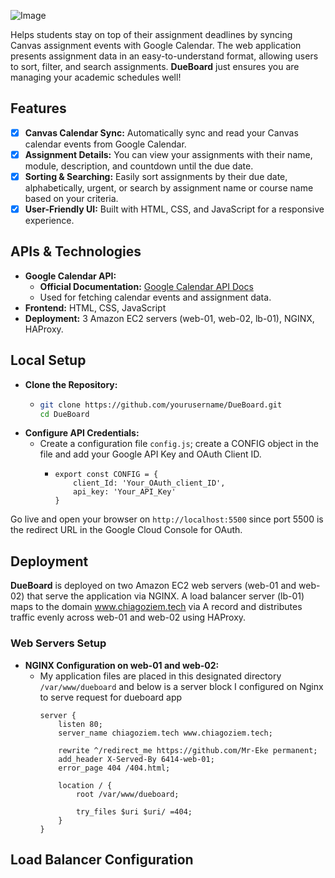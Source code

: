 ![Image](https://github.com/user-attachments/assets/e68b260f-37a1-4a07-919d-be969c52325f)   
  
Helps students stay on top of their assignment deadlines by syncing Canvas assignment events with Google Calendar. The web application presents assignment data in an easy-to-understand format, allowing users to sort, filter, and search assignments. **DueBoard** just ensures you are managing your academic schedules well!
## Features
- [x] **Canvas Calendar Sync:** Automatically sync and read your Canvas calendar events from Google Calendar.
- [x] **Assignment Details:** You can view your assignments with their name, module, description, and countdown until the due date.
- [x] **Sorting & Searching:** Easily sort assignments by their due date, alphabetically, urgent, or search by assignment name or course name based on your criteria.
- [x] **User-Friendly UI:** Built with HTML, CSS, and JavaScript for a responsive experience.
## APIs & Technologies
- **Google Calendar API:**
  - **Official Documentation:** [Google Calendar API Docs](https://developers.google.com/calendar/api/guides/overview)
  - Used for fetching calendar events and assignment data. 
- **Frontend:** HTML, CSS, JavaScript
- **Deployment:** 3 Amazon EC2 servers (web-01, web-02, lb-01), NGINX, HAProxy.

## Local Setup
- **Clone the Repository:**
  - ```bash
    git clone https://github.com/yourusername/DueBoard.git
    cd DueBoard
    ```
- **Configure API Credentials:**
  - Create a configuration file ```config.js```; create a CONFIG object in the file and add your Google API Key and OAuth Client ID.  
      - ```
        export const CONFIG = {
            client_Id: 'Your_OAuth_client_ID',
            api_key: 'Your_API_Key'
        }
        ```
Go live and open your browser on ```http://localhost:5500``` since port 5500 is the redirect URL in the Google Cloud Console for OAuth.  
## Deployment
**DueBoard** is deployed on two Amazon EC2 web servers (web-01 and web-02) that serve the application via NGINX. A load balancer server (lb-01) maps to the domain www.chiagoziem.tech via A record and distributes traffic evenly across web-01 and web-02 using HAProxy.  
### Web Servers Setup
- **NGINX Configuration on web-01 and web-02:**
  - My application files are placed in this designated directory ```/var/www/dueboard``` and below is a server block I configured on Nginx to serve request for dueboard app
      ```
      server {
          listen 80;
          server_name chiagoziem.tech www.chiagoziem.tech;

          rewrite ^/redirect_me https://github.com/Mr-Eke permanent;
          add_header X-Served-By 6414-web-01;
          error_page 404 /404.html;

          location / {
              root /var/www/dueboard;
      
              try_files $uri $uri/ =404;
          }
      }
    ```
## Load Balancer Configuration

